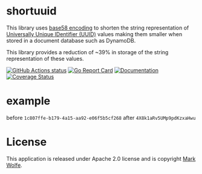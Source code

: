 # shortuuid

This library uses [base58 encoding](https://en.wikipedia.org/wiki/Base58) to shorten the string representation of [Universally Unique IDentifier (UUID)](https://tools.ietf.org/html/rfc4122) values making them smaller when stored in a document database such as DynamoDB.

This library provides a reduction of ~39% in storage of the string representation of these values.

[![GitHub Actions status](https://github.com/wolfeidau/shortuuid/workflows/Go/badge.svg?branch=master)](https://github.com/wolfeidau/shortuuid/actions?query=workflow%3AGo)
[![Go Report Card](https://goreportcard.com/badge/github.com/wolfeidau/shortuuid)](https://goreportcard.com/report/github.com/wolfeidau/shortuuid) [![Documentation](https://godoc.org/github.com/wolfeidau/shortuuid?status.svg)](https://godoc.org/github.com/wolfeidau/shortuuid) [![Coverage Status](https://coveralls.io/repos/github/wolfeidau/shortuuid/badge.svg?branch=master)](https://coveralls.io/github/wolfeidau/shortuuid?branch=master)


# example

before `1c807ffe-b179-4a15-aa92-e06f5b5cf268`
after  `4X8k1aRv5UMp9pdKzxaHwu`

# License

This application is released under Apache 2.0 license and is copyright [Mark Wolfe](https://www.wolfe.id.au).